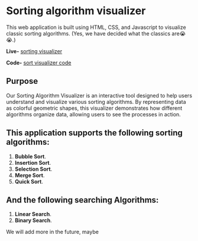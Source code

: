 # Sorting algorithm visualizer

This web application is built using HTML, CSS, and Javascript to visualize classic sorting algorithms. (Yes, we have decided what the classics are😭😭.)

**Live-** [sorting visualizer](https://realaboveall.github.io/) 

**Code-** [sort visualizer code]()

## Purpose

Our Sorting Algorithm Visualizer is an interactive tool designed to help users understand and visualize various sorting algorithms. By representing data as colorful geometric shapes, this visualizer demonstrates how different algorithms organize data, allowing users to see the processes in action.

## This application supports the following sorting algorithms:

1. **Bubble Sort**.
2. **Insertion Sort**.
3. **Selection Sort**.
4. **Merge Sort**.
5. **Quick Sort**.

## And the following searching Algorithms:

1. **Linear Search**.
2. **Binary Search**.

We will add more in the future, maybe
